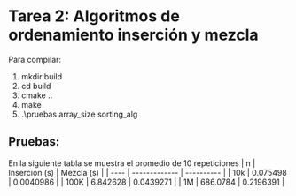 # Tarea 2: Algoritmos de ordenamiento inserción y mezcla

Para compilar:
1. mkdir build
2. cd build
3. cmake ..
4. make
5. .\pruebas array\_size sorting\_alg


## Pruebas:
En la siguiente tabla se muestra el promedio de 10 repeticiones
|  n   | Inserción (s) | Mezcla (s) |
| ---- | ------------- | ---------- |
| 10k  | 0.075498      | 0.0040986  | 
| 100K | 6.842628      | 0.0439271  |
| 1M   | 686.0784      | 0.2196391  |